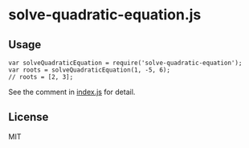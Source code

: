 solve-quadratic-equation.js
===========================

## Usage

```
var solveQuadraticEquation = require('solve-quadratic-equation');
var roots = solveQuadraticEquation(1, -5, 6);
// roots = [2, 3];
```

See the comment in [index.js](index.js) for detail.

## License

MIT
